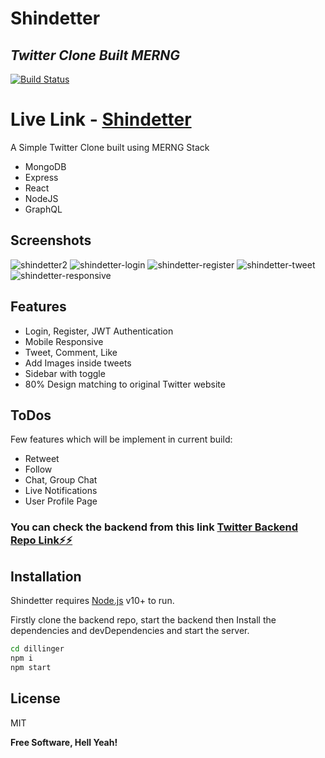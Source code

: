 # Shindetter

## _Twitter Clone Built MERNG_

[![Build Status](https://travis-ci.org/joemccann/dillinger.svg?branch=master)](https://travis-ci.org/joemccann/dillinger)

# Live Link - [Shindetter](https://shindetter.netlify.app/)

A Simple Twitter Clone built using MERNG Stack

-   MongoDB
-   Express
-   React
-   NodeJS
-   GraphQL

## Screenshots
![shindetter2](https://user-images.githubusercontent.com/46496160/143242472-48650393-e691-4904-bcbd-86f0898e2def.png)
![shindetter-login](https://user-images.githubusercontent.com/46496160/143243104-a49ada76-b0df-496d-9464-0b7676701e01.png)
![shindetter-register](https://user-images.githubusercontent.com/46496160/143243124-3a394212-0aeb-4b4c-9e24-9bcda6a797be.png)
![shindetter-tweet](https://user-images.githubusercontent.com/46496160/143243188-ac002afd-0da2-4c4d-bd2f-86239bf0ee1f.png)
![shindetter-responsive](https://user-images.githubusercontent.com/46496160/143243201-d0a6abd5-030c-41f2-8818-29093c7d0c10.png)


## Features

-   Login, Register, JWT Authentication
-   Mobile Responsive
-   Tweet, Comment, Like
-   Add Images inside tweets
-   Sidebar with toggle
-   80% Design matching to original Twitter website

## ToDos

Few features which will be implement in current build:

-   Retweet
-   Follow
-   Chat, Group Chat
-   Live Notifications
-   User Profile Page

### You can check the backend from this link [Twitter Backend Repo Link⚡️⚡️](https://github.com/pra9shinde/twitter-clone-backend)

## Installation

Shindetter requires [Node.js](https://nodejs.org/) v10+ to run.

Firstly clone the backend repo, start the backend then Install the dependencies and devDependencies and start the server.

```sh
cd dillinger
npm i
npm start
```

## License

MIT

**Free Software, Hell Yeah!**
